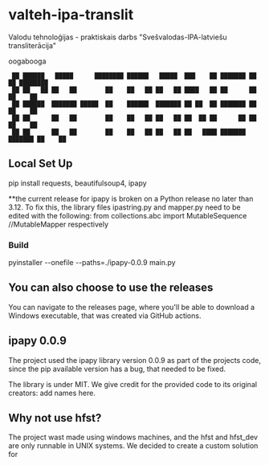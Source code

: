 # valteh-ipa-translit
Valodu tehnoloģijas - praktiskais darbs "Svešvalodas-IPA-latviešu transliterācija"

oogabooga

```
 ██ ██████   █████      ████████ ██████   █████  ███    ██ ███████ ██      ██ ████████ 
 ██ ██   ██ ██   ██        ██    ██   ██ ██   ██ ████   ██ ██      ██      ██    ██    
 ██ ██████  ███████ █████  ██    ██████  ███████ ██ ██  ██ ███████ ██      ██    ██    
 ██ ██      ██   ██        ██    ██   ██ ██   ██ ██  ██ ██      ██ ██      ██    ██    
 ██ ██      ██   ██        ██    ██   ██ ██   ██ ██   ████ ███████ ███████ ██    ██ 
```

## Local Set Up

pip install requests, beautifulsoup4, ipapy

**the current release for ipapy is broken on a Python release no later than 3.12. To fix this, the library files ipastring.py and mapper.py need to be edited with the following:
from collections.abc import MutableSequence //MutableMapper respectively

### Build

pyinstaller --onefile --paths=./ipapy-0.0.9 main.py

## You can also choose to use the releases

You can navigate to the releases page, where you'll be able to download a Windows executable, that was created via GitHub actions.

## ipapy 0.0.9

The project used the ipapy library version 0.0.9 as part of the projects code, since the pip available version has a bug, that needed to be fixed.

The library is under MIT. We give credit for the provided code to its original creators: add names here.

## Why not use hfst?

The project wast made using windows machines, and the hfst and hfst_dev are only runnable in UNIX systems. We decided to create a custom solution for 